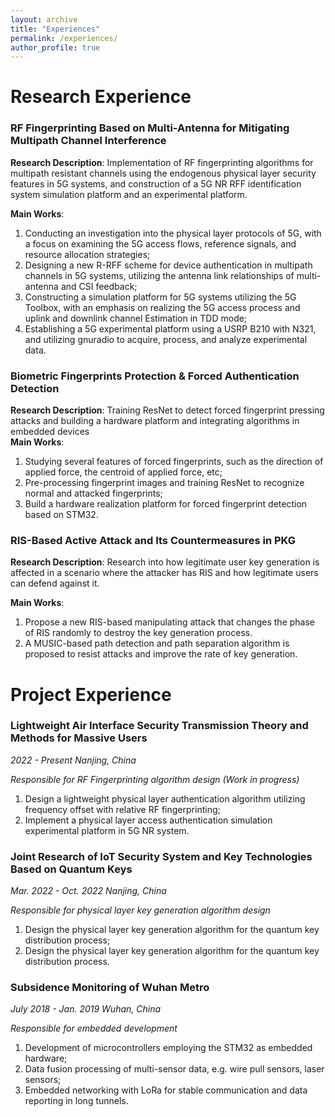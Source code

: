 ```yaml
---
layout: archive
title: "Experiences"
permalink: /experiences/
author_profile: true
---
```


Research Experience
====
### RF Fingerprinting Based on Multi-Antenna for Mitigating Multipath Channel Interference
**Research Description**: Implementation of RF fingerprinting algorithms for multipath resistant channels using the endogenous physical layer security features in 5G systems, and construction of a 5G NR RFF identification system simulation platform and an experimental platform.  

**Main Works**:
1. Conducting an investigation into the physical layer protocols of 5G, with a focus on examining the 5G access flows, reference signals, and resource allocation strategies;
2. Designing a new R-RFF scheme for device authentication in multipath channels in 5G systems, utilizing the antenna link relationships of multi-antenna and CSI feedback;
3. Constructing a simulation platform for 5G systems utilizing the 5G Toolbox, with an emphasis on realizing the 5G access process and uplink and downlink channel Estimation in TDD mode;
4. Establishing a 5G experimental platform using a USRP B210 with N321, and utilizing gnuradio to acquire, process, and analyze experimental data.


### Biometric Fingerprints Protection \& Forced Authentication Detection  
**Research Description**: Training ResNet to detect forced fingerprint pressing attacks and building a hardware platform and integrating algorithms in embedded devices  
**Main Works**:
1. Studying several features of forced fingerprints, such as the direction of applied force, the centroid of applied force, etc;
2. Pre-processing fingerprint images and training ResNet to recognize normal and attacked fingerprints;
3. Build a hardware realization platform for forced fingerprint detection based on STM32.  

### RIS-Based Active Attack and Its Countermeasures in PKG
**Research Description**: Research into how legitimate user key generation is affected in a scenario where the attacker has RIS and how legitimate users can defend against it.  

**Main Works**:
1. Propose a new RIS-based manipulating attack that changes the phase of RIS randomly to destroy the key generation process.
2. A MUSIC-based path detection and path separation algorithm is proposed to resist attacks and improve the rate of key generation.

Project Experience
=====
### Lightweight Air Interface Security Transmission Theory and Methods for Massive Users
*2022 - Present Nanjing, China*  

*Responsible for RF Fingerprinting algorithm design (Work in progress)*
1. Design a lightweight physical layer authentication algorithm utilizing frequency offset with relative RF fingerprinting;
2. Implement a physical layer access authentication simulation experimental platform in 5G NR system.

### Joint Research of IoT Security System and Key Technologies Based on Quantum Keys
*Mar. 2022 - Oct. 2022 Nanjing, China*  

*Responsible for physical layer key generation algorithm design*
1. Design the physical layer key generation algorithm for the quantum key distribution process;
2. Design the physical layer key generation algorithm for the quantum key distribution process.
### Subsidence Monitoring of Wuhan Metro
*July 2018 - Jan. 2019 Wuhan, China*  

*Responsible for embedded development*
1. Development of microcontrollers employing the STM32 as embedded hardware;
2. Data fusion processing of multi-sensor data, e.g. wire pull sensors, laser sensors;
3. Embedded networking with LoRa for stable communication and data reporting in long tunnels.


